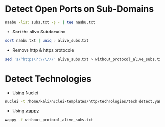 # Detect Open Ports on Sub-Domains

```bash
naabu -list subs.txt -p - | tee naabu.txt
```

- Sort the alive Subdomains

```bash
sort naabu.txt | uniq > alive_subs.txt
```

- Remove http & https protocole

```bash
sed 's/^https\?:\/\///' alive_subs.txt > without_protocol_alive_subs.txt
```



# Detect Technologies

- Using Nuclei

```bash
nuclei -t /home/kali/nuclei-templates/http/technologies/tech-detect.yaml -l without_protocol_alive_subs.txt
```

- Using [wappy](https://github.com/brandonscholet/wappybird)

```bash
wappy -f without_protocol_alive_subs.txt
```
